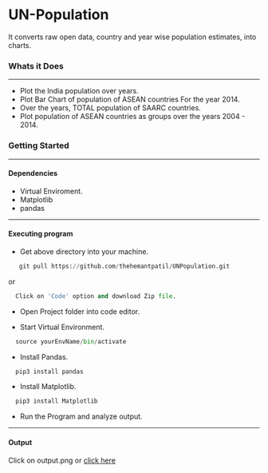 # UN-Population
It converts raw open data, country and year wise population estimates, into charts. 
### Whats it Does

---

  - Plot the India population over years.
  - Plot Bar Chart of population of ASEAN countries For the year   2014.
  - Over the years, TOTAL population of SAARC countries.
  - Plot population of ASEAN  countries as groups over the years 2004 - 2014.
 
### Getting Started

---

#### Dependencies
  - Virtual Enviroment.
  - Matplotlib
  - pandas
  
---

#### Executing program
  - Get above directory into your machine.
  ```python
     git pull https://github.com/thehemantpatil/UNPopulation.git
  ```
  or
   ```python
     Click on 'Code' option and download Zip file.
  ```
  - Open Project folder into code editor.
  
  - Start Virtual Environment.
   ```python
     source yourEnvName/bin/activate
   ```
  - Install Pandas.
   ```python
     pip3 install pandas
   ```
  - Install Matplotlib.
   ```python
     pip3 install Matplotlib
   ```
  -  Run the Program and analyze output.
  
---

#### Output
   Click on output.png or 
   [click here](https://github.com/thehemantpatil/UNPopulation/blob/main/output.png)






